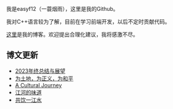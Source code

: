 我是easyf12（一蓑烟雨），这里是我的Github。

我对C++语言较为了解，目前在学习前端开发，以后不定时贡献代码。

[这里](https://easyf12.top)是我的博客。欢迎提出合理化建议，我将感激不尽。

## 博文更新
<!-- BLOG-POST-LIST:START -->
- [2023年终总结与展望](https://easyf12.top/posts/6f1ebe5e/)
- [为土地，为正义，为和平](https://easyf12.top/posts/fb09cde8/)
- [A Cultural Journey](https://easyf12.top/posts/f0b5731/)
- [江河的味道](https://easyf12.top/posts/6e624021/)
- [共饮一江水](https://easyf12.top/posts/10df27e6/)
<!-- BLOG-POST-LIST:END -->
